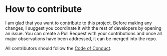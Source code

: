 # How to contribute

I am glad that you want to contribute to this project. Before making any changes, I suggest you coordinate it with the rest of developers by opening an issue. You can create a Pull Request with your contributions and once all major observations have been addressed, it can be merged into the repo.

All contributors should follow the [Code of Conduct](https://github.com/CRamsan/minesweepers/blob/main/CODE_OF_CONDUCT.md).
